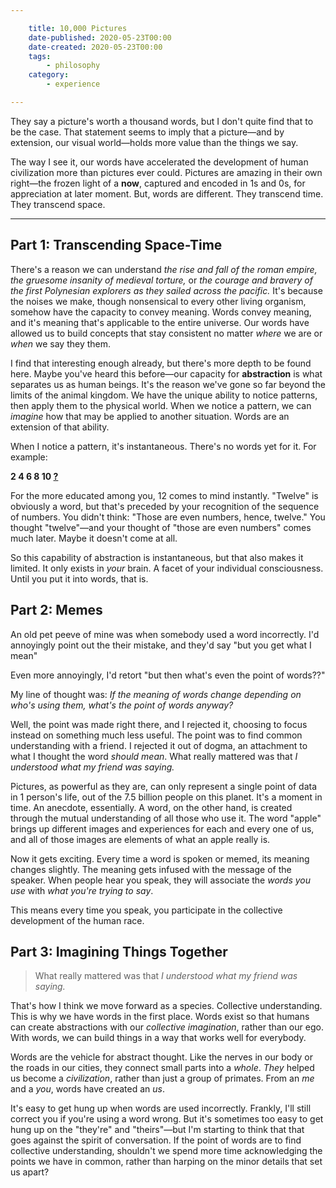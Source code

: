 ```yaml
---

    title: 10,000 Pictures
    date-published: 2020-05-23T00:00
    date-created: 2020-05-23T00:00
    tags:
        - philosophy
    category:
        - experience

---
```




They say a picture's worth a thousand words, but I don't quite find that to be the case. That statement seems to imply that a picture&mdash;and by extension, our visual world&mdash;holds more value than the things we say.

The way I see it, our words have accelerated the development of human civilization more than pictures ever could. Pictures are amazing in their own right&mdash;the frozen light of a **now**, captured and encoded in 1s and 0s, for appreciation at later moment. But, words are different. They transcend time. They transcend space.



---



## Part 1: Transcending Space-Time

There's a reason we can understand *the rise and fall of the roman empire, the gruesome insanity of medieval torture,* or *the courage and bravery of the first Polynesian explorers as they sailed across the pacific.* It's because the noises we make, though nonsensical to every other living organism, somehow have the capacity to convey meaning. Words convey meaning, and it's meaning that's applicable to the entire universe. Our words have allowed us to build concepts that stay consistent no matter *where* we are or *when* we say they them.

I find that interesting enough already, but there's more depth to be found here.  Maybe you've heard this before&mdash;our capacity for **abstraction** is what separates us as human beings. It's the reason we've gone so far beyond the limits of the animal kingdom. We have the unique ability to notice patterns, then apply them to the physical world. When we notice a pattern, we can *imagine* how that may be applied to another situation. Words are an extension of that ability.

When I notice a pattern, it's instantaneous. There's no words yet for it. For example:

**2  4  6  8  10  <u>?</u>**

For the more educated among you, 12 comes to mind instantly. "Twelve" is obviously a word, but that's preceded by your recognition of the sequence of numbers. You didn't think: "Those are even numbers, hence, twelve." You thought "twelve"&mdash;and your thought of "those are even numbers" comes much later. Maybe it doesn't come at all. 

So this capability of abstraction is instantaneous, but that also makes it limited. It only exists in *your* brain. A facet of your individual consciousness. Until you put it into words, that is.



## Part 2: Memes

An old pet peeve of mine was when somebody used a word incorrectly. I'd annoyingly point out the their mistake, and they'd say "but you get what I mean"

Even more annoyingly, I'd retort "but then what's even the point of words??"

My line of thought was: *If the meaning of words change depending on who's using them, what's the point of words anyway?* 

Well, the point was made right there, and I rejected it, choosing to focus instead on something much less useful. The point was to find common understanding with a friend. I rejected it out of dogma, an attachment to what I thought the word *should mean*. What really mattered was that *I understood what my friend was saying.*

Pictures, as powerful as they are, can only represent a single point of data in 1 person's life, out of the 7.5 billion people on this planet. It's a moment in time. An anecdote, essentially. A word, on the other hand, is created through the mutual understanding of all those who use it. The word "apple" brings up different images and experiences for each and every one of us, and all of those images are elements of what an apple really is.

Now it gets exciting. Every time a word is spoken or memed, its meaning changes slightly. The meaning gets infused with the message of the speaker. When people hear you speak, they will associate the *words you use* with *what you're trying to say*.

This means every time you speak, you participate in the collective development of the human race.



## Part 3: Imagining Things Together

> What really mattered was that *I understood what my friend was saying.*

That's how I think we move forward as a species. Collective understanding. This is why we have words in the first place. Words exist so that humans can create abstractions with our *collective imagination*, rather than our ego. With words, we can build things in a way that works well for everybody. 

Words are the vehicle for abstract thought. Like the nerves in our body or the roads in our cities, they connect small parts into a *whole*. *They* helped us become a *civilization*, rather than just a group of primates. From an *me* and a *you*, words have created an *us*.

It's easy to get hung up when words are used incorrectly. Frankly, I'll still correct you if you're using a word wrong. But it's sometimes too easy to get hung up on the "they're" and "theirs"&mdash;but I'm starting to think that that goes against the spirit of conversation. If the point of words are to find collective understanding, shouldn't we spend more time acknowledging the points we have in common, rather than harping on the minor details that set us apart?



